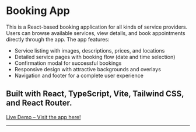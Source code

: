 # Booking App

This is a React-based booking application for all kinds of service providers. Users can browse available services, view details, and book appointments directly through the app. The app features:

- Service listing with images, descriptions, prices, and locations
- Detailed service pages with booking flow (date and time selection)
- Confirmation modal for successful bookings
- Responsive design with attractive backgrounds and overlays
- Navigation and footer for a complete user experience

Built with React, TypeScript, Vite, Tailwind CSS, and React Router.
---

<a href="https://services-booking-app.netlify.app/" target="_blank" rel="noopener noreferrer">Live Demo – Visit the app here!</a>

---
